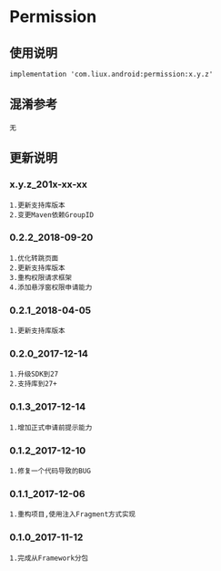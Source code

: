 Permission
===

使用说明
---
```
implementation 'com.liux.android:permission:x.y.z'
```

混淆参考
---
```
无
```

更新说明
---
### x.y.z_201x-xx-xx
    1.更新支持库版本
    2.变更Maven依赖GroupID

### 0.2.2_2018-09-20
    1.优化转跳页面
    2.更新支持库版本
    3.重构权限请求框架
    4.添加悬浮窗权限申请能力

### 0.2.1_2018-04-05
    1.更新支持库版本

### 0.2.0_2017-12-14
    1.升级SDK到27
    2.支持库到27+

### 0.1.3_2017-12-14
    1.增加正式申请前提示能力

### 0.1.2_2017-12-10
    1.修复一个代码导致的BUG

### 0.1.1_2017-12-06
    1.重构项目,使用注入Fragment方式实现

### 0.1.0_2017-11-12
    1.完成从Framework分包